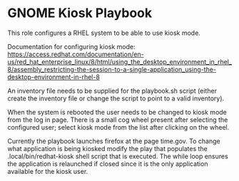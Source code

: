 GNOME Kiosk Playbook
====================

This role configures a RHEL system to be able to use kiosk mode.

Documentation for configuring kiosk mode: https://access.redhat.com/documentation/en-us/red_hat_enterprise_linux/8/html/using_the_desktop_environment_in_rhel_8/assembly_restricting-the-session-to-a-single-application_using-the-desktop-environment-in-rhel-8

An inventory file needs to be supplied for the playbook.sh script (either create the inventory file or change the script to point to a valid inventory).

When the system is rebooted the user needs to be changed to kiosk mode from the log in page. There is a small cog wheel present after selecting the configured user; select kiosk mode from the list after clicking on the wheel.

Currently the playbook launches firefox at the page time.gov. To change what application is being kiosked modify the play that populates the .local/bin/redhat-kiosk shell script that is executed. The while loop ensures the application is relaunched if closed since it is the only application available for the kiosk user.

